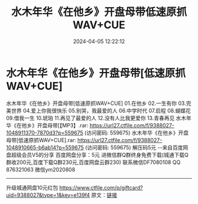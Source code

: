 ﻿---
title: 水木年华《在他乡》开盘母带低速原抓WAV+CUE
date: 2024-04-05 12:22:12
categories: 新碟专辑、稀有等精品
tags: 华语中文
---
# 水木年华《在他乡》开盘母带[低速原抓WAV+CUE]

水木年华《在他乡》开盘母带[低速原抓WAV+CUE]
01.在他乡
02.一生有你
03.完美世界
04.爱上你我很快乐
05.别哭，我最爱的人
06.中学时代
07.启程
08.蝴蝶花
09.借我一生
10.琥珀
11.再见了最爱的人
12.没有人比我更爱你
13.青春再见
水木年华《在他乡》开盘母带[【MP3】.rar: https://url27.ctfile.com/f/9388027-1048911370-7870d3?p=559675
(访问密码: 559675)
水木年华《在他乡》开盘母带[低速原抓WAV+CUE].rar: https://url27.ctfile.com/f/9388027-1048910665-b6ab14?p=559675
(访问密码: 559675)
解压码5元
--来自百度网盘超级会员V5的分享
百度网盘分享：5元
进微信群Q群终身免费下载(城通下载Q群收200元,百度下载Q群230元,百度网盘云群230)
联系微信DF7080108 QQ 876321063
微信ym2020808
**************************
升级城通网盘10元红包 https://www.ctfile.com/p/giftcard?uid=9388027&type=1&key=e139f4
原文：[链接](https://blog.sina.com.cn/s/blog_1647c7e760103150h.html)